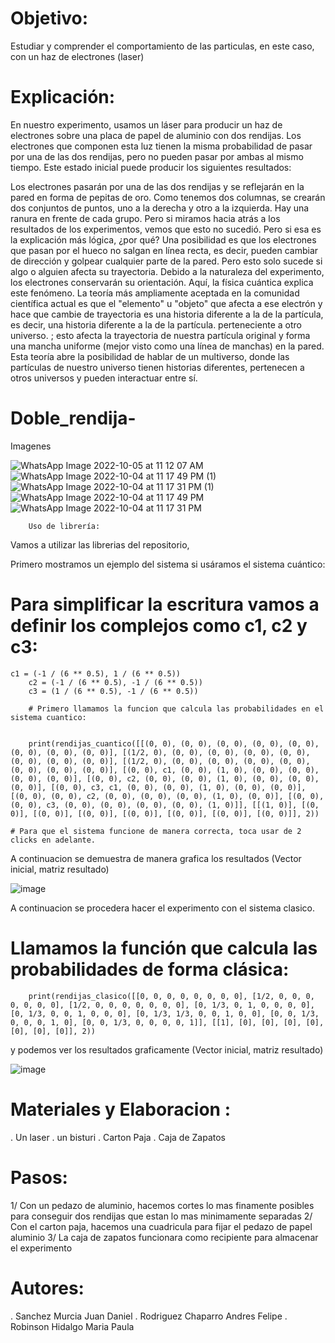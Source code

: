 # Objetivo:
Estudiar y comprender el comportamiento de las particulas, en este caso, con un haz de electrones (laser)
# Explicación:
En nuestro experimento, usamos un láser para producir un haz de electrones sobre una placa de papel de aluminio con dos rendijas. Los electrones que componen esta luz tienen la misma probabilidad de pasar por una de las dos rendijas, pero no pueden pasar por ambas al mismo tiempo. Este estado inicial puede producir los siguientes resultados:

Los electrones pasarán por una de las dos rendijas y se reflejarán en la pared en forma de pepitas de oro. Como tenemos dos columnas, se crearán dos conjuntos de puntos, uno a la derecha y otro a la izquierda. Hay una ranura en frente de cada grupo. Pero si miramos hacia atrás a los resultados de los experimentos, vemos que esto no sucedió. Pero si esa es la explicación más lógica, ¿por qué? Una posibilidad es que los electrones que pasan por el hueco no salgan en línea recta, es decir, pueden cambiar de dirección y golpear cualquier parte de la pared. Pero esto solo sucede si algo o alguien afecta su trayectoria. Debido a la naturaleza del experimento, los electrones conservarán su orientación.
Aquí, la física cuántica explica este fenómeno. La teoría más ampliamente aceptada en la comunidad científica actual es que el "elemento" u "objeto" que afecta a ese electrón y hace que cambie de trayectoria es una historia diferente a la de la partícula, es decir, una historia diferente a la de la partícula. perteneciente a otro universo. ; esto afecta la trayectoria de nuestra partícula original y forma una mancha uniforme (mejor visto como una línea de manchas) en la pared.
Esta teoría abre la posibilidad de hablar de un multiverso, donde las partículas de nuestro universo tienen historias diferentes, pertenecen a otros universos y pueden interactuar entre sí.

# Doble_rendija-

Imagenes

![WhatsApp Image 2022-10-05 at 11 12 07 AM](https://user-images.githubusercontent.com/111390187/194109819-57346119-7347-4876-85fe-f374f78d81ca.jpeg)
![WhatsApp Image 2022-10-04 at 11 17 49 PM (1)](https://user-images.githubusercontent.com/111390187/194089925-db38e802-c7bb-4044-ae7c-bc04ea172f8f.jpeg)
![WhatsApp Image 2022-10-04 at 11 17 31 PM (1)](https://user-images.githubusercontent.com/111390187/194089972-d08d9307-06d2-4e8c-910a-1681963552bc.jpeg)
![WhatsApp Image 2022-10-04 at 11 17 49 PM](https://user-images.githubusercontent.com/111390187/194090006-b21c4aaf-955c-4eb2-9173-916f56cf2f39.jpeg)
![WhatsApp Image 2022-10-04 at 11 17 31 PM](https://user-images.githubusercontent.com/111390187/194090043-c68ce2a3-8bb8-4a0e-b497-651986c77520.jpeg)

		Uso de librería:
Vamos a utilizar las librerias del repositorio, 

Primero mostramos un ejemplo del sistema si usáramos el sistema cuántico:

# Para simplificar la escritura vamos a definir los complejos como c1, c2 y c3:
    c1 = (-1 / (6 ** 0.5), 1 / (6 ** 0.5))
		c2 = (-1 / (6 ** 0.5), -1 / (6 ** 0.5))
		c3 = (1 / (6 ** 0.5), -1 / (6 ** 0.5))
        
        # Primero llamamos la funcion que calcula las probabilidades en el sistema cuantico:
        
        
        print(rendijas_cuantico([[(0, 0), (0, 0), (0, 0), (0, 0), (0, 0), (0, 0), (0, 0), (0, 0)], [(1/2, 0), (0, 0), (0, 0), (0, 0), (0, 0), (0, 0), (0, 0), (0, 0)], [(1/2, 0), (0, 0), (0, 0), (0, 0), (0, 0), (0, 0), (0, 0), (0, 0)], [(0, 0), c1, (0, 0), (1, 0), (0, 0), (0, 0), (0, 0), (0, 0)], [(0, 0), c2, (0, 0), (0, 0), (1, 0), (0, 0), (0, 0), (0, 0)], [(0, 0), c3, c1, (0, 0), (0, 0), (1, 0), (0, 0), (0, 0)], [(0, 0), (0, 0), c2, (0, 0), (0, 0), (0, 0), (1, 0), (0, 0)], [(0, 0), (0, 0), c3, (0, 0), (0, 0), (0, 0), (0, 0), (1, 0)]], [[(1, 0)], [(0, 0)], [(0, 0)], [(0, 0)], [(0, 0)], [(0, 0)], [(0, 0)], [(0, 0)]], 2))
    
    # Para que el sistema funcione de manera correcta, toca usar de 2 clicks en adelante.
    
    
  
A continuacion se demuestra de manera grafica los resultados (Vector inicial, matriz resultado)

![image](https://user-images.githubusercontent.com/112002572/193962457-b69faa19-0dd6-4589-980e-3d9e76ac205a.png)

A continuacion se procedera hacer el experimento con el sistema clasico.

# Llamamos la función que calcula las probabilidades de forma clásica:
        
        print(rendijas_clasico([[0, 0, 0, 0, 0, 0, 0, 0], [1/2, 0, 0, 0, 0, 0, 0, 0], [1/2, 0, 0, 0, 0, 0, 0, 0], [0, 1/3, 0, 1, 0, 0, 0, 0], [0, 1/3, 0, 0, 1, 0, 0, 0], [0, 1/3, 1/3, 0, 0, 1, 0, 0], [0, 0, 1/3, 0, 0, 0, 1, 0], [0, 0, 1/3, 0, 0, 0, 0, 1]], [[1], [0], [0], [0], [0], [0], [0], [0]], 2))


y podemos ver los resultados graficamente (Vector inicial, matriz resultado)

![image](https://user-images.githubusercontent.com/112002572/193963431-72b270e7-b906-422a-ab86-fdaac3841cd3.png)



# Materiales y Elaboracion : 
. Un laser
. un bisturi
. Carton Paja
. Caja de Zapatos
# Pasos:

1/ Con un pedazo de aluminio, hacemos cortes lo mas finamente posibles para conseguir dos rendijas que estan lo mas minimamente separadas
2/ Con el carton paja, hacemos una cuadricula para fijar el pedazo de papel aluminio 
3/ La caja de zapatos funcionara como recipiente para almacenar el experimento

# Autores:
. Sanchez Murcia Juan Daniel
. Rodriguez Chaparro Andres Felipe
. Robinson Hidalgo Maria Paula 

